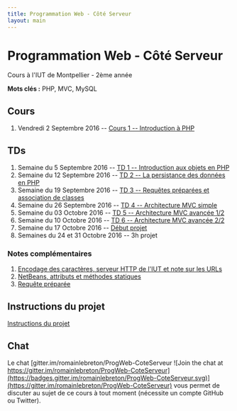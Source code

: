 ```yaml
---
title: Programmation Web - Côté Serveur
layout: main
---
```


# Programmation Web - Côté Serveur
Cours à l'IUT de Montpellier - 2ème année

**Mots clés :** PHP, MVC, MySQL

## Cours

1. Vendredi 2 Septembre 2016 -- [Cours 1 -- Introduction à PHP](classes/class1.html)

## TDs

1. Semaine du 5 Septembre 2016 -- [TD 1 -- Introduction aux objets en PHP](tutorials/tutorial1.html) 
1. Semaine du 12 Septembre 2016 -- [TD 2 -- La persistance des données en PHP](tutorials/tutorial2.html)
1. Semaine du 19 Septembre 2016 -- [TD 3 -- Requêtes préparées et association de classes](tutorials/tutorial3.html)
1. Semaine du 26 Septembre 2016 --  [TD 4 -- Architecture MVC simple](tutorials/tutorial4.html)
1. Semaine du 03 Octobre 2016 --  [TD 5 -- Architecture MVC avancée 1/2](tutorials/tutorial5.html)
1. Semaine du 10 Octobre 2016 --  [TD 6 -- Architecture MVC avancée 2/2](tutorials/tutorial6.html)
1. Semaine du 17 Octobre 2016 -- [Début projet](projet.html)
1. Semaines du 24 et 31 Octobre 2016 -- 3h projet
<!-- 1. Semaine du 7 Novembre 2016 -- Pas de TPs : Partiels IUT -->
<!-- 1. Semaine du 16 Novembre 2016 --  [TD 7 -- Cookies & Sessions](tutorials/tutorial7.html) -->
<!-- 1. Semaine du 21 Novembre 2016 --  [TD 8 -- Authentification & Validation par email](tutorials/tutorial8.html) -->
<!-- 1. Semaine du 28 Novembre 2016 -- 3h projet -->
<!-- 1. Semaine du 5 Décembre 2016 -- 3h projet -->
<!-- 1. Semaine du 12 Décembre 2016 -- soutenances du projet -->

### Notes complémentaires

1. [Encodage des caractères, serveur HTTP de l'IUT et note sur les URLs]({{site.baseurl}}/assets/tut1-complement.html)
2. [NetBeans, attributs et méthodes statiques]({{site.baseurl}}/assets/tut2-complement.html)
3. [Requête préparée]({{site.baseurl}}/assets/tut3-complement.html)
<!-- 4. [Upload de fichiers]({{site.baseurl}}/assets/tut4-complement.html) -->

## Instructions du projet

[Instructions du projet](projet.html)

## Chat

Le chat
[gitter.im/romainlebreton/ProgWeb-CoteServeur ![Join the chat at https://gitter.im/romainlebreton/ProgWeb-CoteServeur](https://badges.gitter.im/romainlebreton/ProgWeb-CoteServeur.svg)](https://gitter.im/romainlebreton/ProgWeb-CoteServeur)
vous permet de discuter au sujet de ce cours à tout moment (nécessite un compte GitHub ou Twitter).
